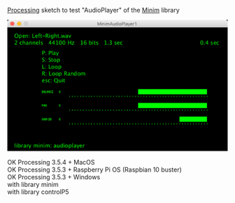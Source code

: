 [Processing](https://processing.org/) sketch to test "AudioPlayer" of the [Minim](http://code.compartmental.net/minim/) library   

![MinimAudioPlayer1](MinimAudioPlayer1.png)

OK Processing 3.5.4 + MacOS  
OK Processing 3.5.3 + Raspberry Pi OS (Raspbian 10 buster)  
OK Processing 3.5.3 + Windows  
with library minim  
with library controlP5  

